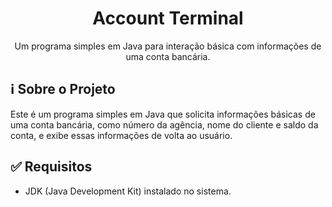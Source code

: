 <h1 align="center">Account Terminal</h1>

<p align="center">Um programa simples em Java para interação básica com informações de uma conta bancária.</p>

## ℹ️ Sobre o Projeto

Este é um programa simples em Java que solicita informações básicas de uma conta bancária, como número da agência, nome do cliente e saldo da conta, e exibe essas informações de volta ao usuário.

## ✅ Requisitos

- JDK (Java Development Kit) instalado no sistema.

